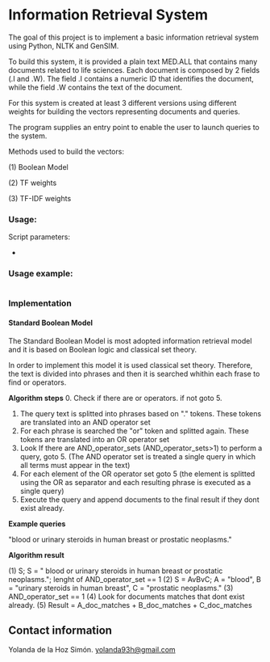# Information Retrieval System 
   
The goal of this project is to implement a basic information retrieval system using Python, NLTK and GenSIM. 

To build this system, it is provided a plain text MED.ALL that contains many documents related to life sciences. Each document is composed by 2 fields (.I and .W). The field .I contains a numeric ID that identifies the document, while the field .W contains the text of the document.

For this system is created at least 3 different versions using different weights for building the vectors representing documents and queries.

The program supplies an entry point to enable the user to launch queries to the system.


Methods used to build the vectors:

(1) Boolean Model

(2) TF weights

(3) TF-IDF weights


### Usage:

Script parameters:

* 


  
### Usage example:
```

```

### Implementation

#### Standard Boolean Model
The Standard Boolean Model is most adopted information retrieval model and it is based on Boolean logic and classical set theory.

In order to implement this model it is used classical set theory. Therefore, the text is divided into phrases and then it is searched whithin each frase to find or operators.

**Algorithm steps**
  0. Check if there are or operators. if not goto 5.
  1. The query text is splitted into phrases based on "." tokens. These tokens are translated into an AND operator set
  2. For each phrase is searched the "or" token and splitted again. These tokens are translated into an OR operator set
  3. Look If there are AND_operator_sets (AND_operator_sets>1) to perform a query, goto 5. (The AND operator set is treated a single query in which all terms must appear in the text)
  4. For each element of the OR operator set goto 5 (the element is splitted using the OR as separator and each resulting phrase is executed as a single query)
  5. Execute the query and append documents to the final result if they dont exist already.
  

**Example queries**

   "blood or urinary steroids in human breast or prostatic neoplasms."
   
**Algorithm result**

(1) S; S =  " blood or urinary steroids in human breast or prostatic neoplasms."; lenght of AND_operator_set == 1
(2) S = AvBvC; A = "blood", B = "urinary steroids in human breast", C = "prostatic neoplasms."
(3)  AND_operator_set == 1
(4) Look for documents matches that dont exist already.
(5) Result = A_doc_matches + B_doc_matches  + C_doc_matches 


## Contact information
		
Yolanda de la Hoz Simón. yolanda93h@gmail.com
